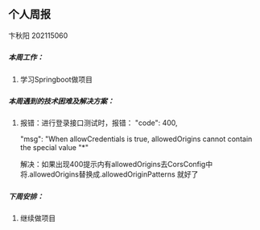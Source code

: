 ## 个人周报

卞秋阳 202115060

##### 

##### 本周工作：

1. 学习Springboot做项目

##### 

##### 本周遇到的技术困难及解决方案：

1. 报错：进行登录接口测试时，报错：    "code": 400,

   "msg": "When allowCredentials is true, allowedOrigins cannot contain the special value "*"

   解决：如果出现400提示内有allowedOrigins去CorsConfig中将.allowedOrigins替换成.allowedOriginPatterns 就好了

##### 

##### 下周安排：

1. 继续做项目